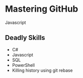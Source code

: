 # Mastering GitHub

Javascript

## Deadly Skills

* C#
* Javascript
* SQL
* PowerShell
* Killing history using git rebase